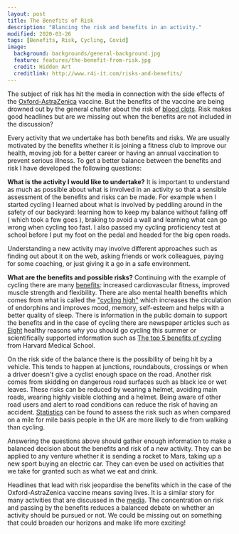 ```yaml
---
layout: post
title: The Benefits of Risk
description: "Blancing the risk and benefits in an activity."
modified: 2020-03-26
tags: [Benefits, Risk, Cycling, Covid]
image:
  background: backgrounds/general-background.jpg
  feature: features/the-benefit-from-risk.jpg
  credit: Hidden Art
  creditlink: http://www.r4i-it.com/risks-and-benefits/
---
```


The subject of risk has hit the media in connection with the side effects of the [Oxford-AstraZenica](https://www.gov.uk/government/publications/regulatory-approval-of-covid-19-vaccine-astrazeneca) vaccine. But the benefits of the vaccine are being drowned out by the general chatter about the risk of [blood clots](https://www.bmj.com/content/372/bmj.n774). Risk makes good headlines but are we missing out when the benefits are not included in the discussion?

Every activity that we undertake has both benefits and risks. We are usually motivated by the benefits whether it is joining a fitness club to improve our health, moving job for a better career or having an annual vaccination to prevent serious illness. To get a better balance between the benefits and risk I have developed the following questions:

<b>What is the activity I would like to undertake?</b> It is important to understand as much as possible about what is involved in an activity so that a sensible assessment of the benefits and risks can be made. For example when I started cycling I learned about what is involved by peddling around in the safety of our backyard: learning how to keep my balance without falling off ( which took a few goes ), braking to avoid a wall and learning what can go wrong when cycling too fast.  I also passed my cycling proficiency test at school before I put my foot on the pedal and headed for the big open roads.

Understanding a new activity may involve different approaches such as finding out about it on the web, asking friends or work colleagues, paying for some coaching, or just giving it a go in a safe environment.

<b>What are the benefits and possible risks?</b> Continuing with the example of cycling there are many [benefits](https://www.betterhealth.vic.gov.au/health/healthyliving/cycling-health-benefits#cycling-for-health-and-fitness): increased cardiovascular fitness, improved muscle strength and flexibility. There are also mental health benefits which comes from what is called the ["cycling high"](https://mensline.org.au/mens-mental-health/cycling-positive-mental-health/) which increases the circulation of endorphins and improves mood, memory, self-esteem and helps with a better quality of sleep. There is information in the public domain to support the benefits and in the case of cycling there are newspaper articles such as [Eight](https://www.telegraph.co.uk/cycling/family-routes/health-benefits/) healthy reasons why you should go cycling this summer or scientifically supported information such as [The top 5 benefits of cycling](https://www.health.harvard.edu/staying-healthy/the-top-5-benefits-of-cycling ) from Harvard Medical School.

On the risk side of the balance there is the possibility of being hit by a vehicle. This tends to happen at junctions, roundabouts, crossings or when a driver doesn't give a cyclist enough space on the road. Another risk comes from skidding on dangerous road surfaces such as black ice or wet leaves. These risks can be reduced by wearing a helmet, avoiding main roads, wearing highly visible clothing and a helmet. Being aware of other road users and  alert to road conditions can reduce the risk of having an accident. [Statistics](https://ig.ft.com/sites/urban-cycling/) can be found to assess the risk such as when compared on a mile for mile basis people in the UK are more likely to die from walking than cycling.

Answering the questions above should gather enough information to make a balanced decision about the benefits and risk of a new activity. They can be applied to any venture whether it is sending a rocket to Mars, taking up a new sport buying an electric car. They can even be used on activities that we take for granted such as what we eat and drink.


Headlines that lead with risk jeopardise the benefits which in the case of the Oxford-AstraZenica vaccine means saving lives. It is a similar story for many activities that are discussed in the [media](https://core.ac.uk/download/pdf/72057061.pdf). The concentration on risk and passing by the benefits reduces a balanced debate on whether an activity should be pursued or not. We could be missing out on something that could broaden our horizons and make life more exciting!
